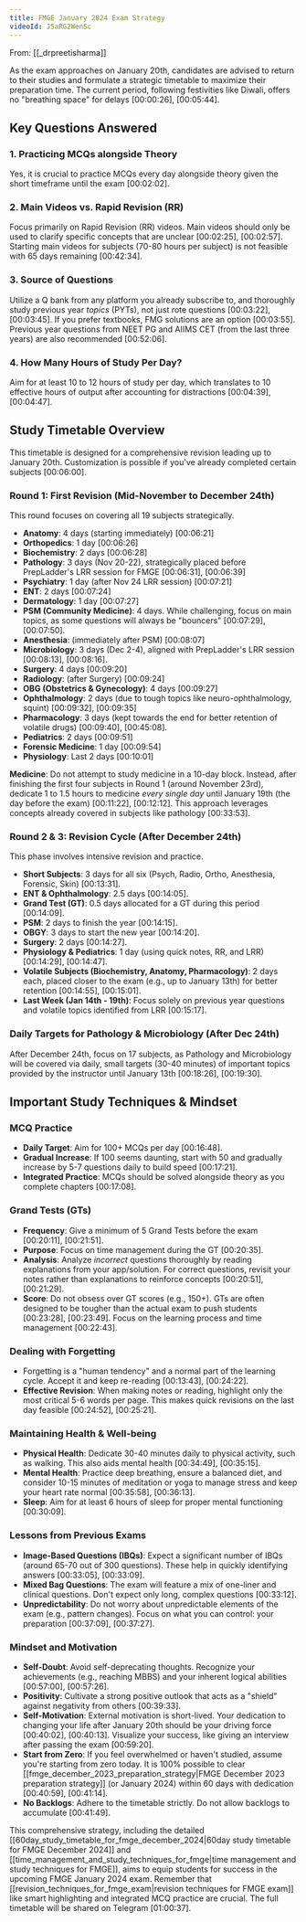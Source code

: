 ```yaml
---
title: FMGE January 2024 Exam Strategy
videoId: J5aRG2WenSc
---
```


From: [[_drpreetisharma]] <br/> 

As the exam approaches on January 20th, candidates are advised to return to their studies and formulate a strategic timetable to maximize their preparation time. The current period, following festivities like Diwali, offers no "breathing space" for delays <a class="yt-timestamp" data-t="00:00:26">[00:00:26]</a>, <a class="yt-timestamp" data-t="00:05:44">[00:05:44]</a>.

## Key Questions Answered

### 1. Practicing MCQs alongside Theory
Yes, it is crucial to practice MCQs every day alongside theory given the short timeframe until the exam <a class="yt-timestamp" data-t="00:02:02">[00:02:02]</a>.

### 2. Main Videos vs. Rapid Revision (RR)
Focus primarily on Rapid Revision (RR) videos. Main videos should only be used to clarify specific concepts that are unclear <a class="yt-timestamp" data-t="00:02:25">[00:02:25]</a>, <a class="yt-timestamp" data-t="00:02:57">[00:02:57]</a>. Starting main videos for subjects (70-80 hours per subject) is not feasible with 65 days remaining <a class="yt-timestamp" data-t="00:42:34">[00:42:34]</a>.

### 3. Source of Questions
Utilize a Q bank from any platform you already subscribe to, and thoroughly study previous year *topics* (PYTs), not just rote questions <a class="yt-timestamp" data-t="00:03:22">[00:03:22]</a>, <a class="yt-timestamp" data-t="00:03:45">[00:03:45]</a>. If you prefer textbooks, FMG solutions are an option <a class="yt-timestamp" data-t="00:03:55">[00:03:55]</a>. Previous year questions from NEET PG and AIIMS CET (from the last three years) are also recommended <a class="yt-timestamp" data-t="00:52:06">[00:52:06]</a>.

### 4. How Many Hours of Study Per Day?
Aim for at least 10 to 12 hours of study per day, which translates to 10 effective hours of output after accounting for distractions <a class="yt-timestamp" data-t="00:04:39">[00:04:39]</a>, <a class="yt-timestamp" data-t="00:04:47">[00:04:47]</a>.

## Study Timetable Overview

This timetable is designed for a comprehensive revision leading up to January 20th. Customization is possible if you've already completed certain subjects <a class="yt-timestamp" data-t="00:06:00">[00:06:00]</a>.

### Round 1: First Revision (Mid-November to December 24th)

This round focuses on covering all 19 subjects strategically.

*   **Anatomy**: 4 days (starting immediately) <a class="yt-timestamp" data-t="00:06:21">[00:06:21]</a>
*   **Orthopedics**: 1 day <a class="yt-timestamp" data-t="00:06:26">[00:06:26]</a>
*   **Biochemistry**: 2 days <a class="yt-timestamp" data-t="00:06:28">[00:06:28]</a>
*   **Pathology**: 3 days (Nov 20-22), strategically placed before PrepLadder's LRR session for FMGE <a class="yt-timestamp" data-t="00:06:31">[00:06:31]</a>, <a class="yt-timestamp" data-t="00:06:39">[00:06:39]</a>
*   **Psychiatry**: 1 day (after Nov 24 LRR session) <a class="yt-timestamp" data-t="00:07:21">[00:07:21]</a>
*   **ENT**: 2 days <a class="yt-timestamp" data-t="00:07:24">[00:07:24]</a>
*   **Dermatology**: 1 day <a class="yt-timestamp" data-t="00:07:27">[00:07:27]</a>
*   **PSM (Community Medicine)**: 4 days. While challenging, focus on main topics, as some questions will always be "bouncers" <a class="yt-timestamp" data-t="00:07:29">[00:07:29]</a>, <a class="yt-timestamp" data-t="00:07:50">[00:07:50]</a>.
*   **Anesthesia**: (immediately after PSM) <a class="yt-timestamp" data-t="00:08:07">[00:08:07]</a>
*   **Microbiology**: 3 days (Dec 2-4), aligned with PrepLadder's LRR session <a class="yt-timestamp" data-t="00:08:13">[00:08:13]</a>, <a class="yt-timestamp" data-t="00:08:16">[00:08:16]</a>.
*   **Surgery**: 4 days <a class="yt-timestamp" data-t="00:09:20">[00:09:20]</a>
*   **Radiology**: (after Surgery) <a class="yt-timestamp" data-t="00:09:24">[00:09:24]</a>
*   **OBG (Obstetrics & Gynecology)**: 4 days <a class="yt-timestamp" data-t="00:09:27">[00:09:27]</a>
*   **Ophthalmology**: 2 days (due to tough topics like neuro-ophthalmology, squint) <a class="yt-timestamp" data-t="00:09:32">[00:09:32]</a>, <a class="yt-timestamp" data-t="00:09:35">[00:09:35]</a>
*   **Pharmacology**: 3 days (kept towards the end for better retention of volatile drugs) <a class="yt-timestamp" data-t="00:09:40">[00:09:40]</a>, <a class="yt-timestamp" data-t="00:45:08">[00:45:08]</a>.
*   **Pediatrics**: 2 days <a class="yt-timestamp" data-t="00:09:51">[00:09:51]</a>
*   **Forensic Medicine**: 1 day <a class="yt-timestamp" data-t="00:09:54">[00:09:54]</a>
*   **Physiology**: Last 2 days <a class="yt-timestamp" data-t="00:10:01">[00:10:01]</a>

**Medicine**: Do not attempt to study medicine in a 10-day block. Instead, after finishing the first four subjects in Round 1 (around November 23rd), dedicate 1 to 1.5 hours to medicine *every single day* until January 19th (the day before the exam) <a class="yt-timestamp" data-t="00:11:22">[00:11:22]</a>, <a class="yt-timestamp" data-t="00:12:12">[00:12:12]</a>. This approach leverages concepts already covered in subjects like pathology <a class="yt-timestamp" data-t="00:33:53">[00:33:53]</a>.

### Round 2 & 3: Revision Cycle (After December 24th)

This phase involves intensive revision and practice.

*   **Short Subjects**: 3 days for all six (Psych, Radio, Ortho, Anesthesia, Forensic, Skin) <a class="yt-timestamp" data-t="00:13:31">[00:13:31]</a>.
*   **ENT & Ophthalmology**: 2.5 days <a class="yt-timestamp" data-t="00:14:05">[00:14:05]</a>.
*   **Grand Test (GT)**: 0.5 days allocated for a GT during this period <a class="yt-timestamp" data-t="00:14:09">[00:14:09]</a>.
*   **PSM**: 2 days to finish the year <a class="yt-timestamp" data-t="00:14:15">[00:14:15]</a>.
*   **OBGY**: 3 days to start the new year <a class="yt-timestamp" data-t="00:14:20">[00:14:20]</a>.
*   **Surgery**: 2 days <a class="yt-timestamp" data-t="00:14:27">[00:14:27]</a>.
*   **Physiology & Pediatrics**: 1 day (using quick notes, RR, and LRR) <a class="yt-timestamp" data-t="00:14:29">[00:14:29]</a>, <a class="yt-timestamp" data-t="00:14:47">[00:14:47]</a>.
*   **Volatile Subjects (Biochemistry, Anatomy, Pharmacology)**: 2 days each, placed closer to the exam (e.g., up to January 13th) for better retention <a class="yt-timestamp" data-t="00:14:55">[00:14:55]</a>, <a class="yt-timestamp" data-t="00:15:01">[00:15:01]</a>.
*   **Last Week (Jan 14th - 19th)**: Focus solely on previous year questions and volatile topics identified from LRR <a class="yt-timestamp" data-t="00:15:17">[00:15:17]</a>.

### Daily Targets for Pathology & Microbiology (After Dec 24th)
After December 24th, focus on 17 subjects, as Pathology and Microbiology will be covered via daily, small targets (30-40 minutes) of important topics provided by the instructor until January 13th <a class="yt-timestamp" data-t="00:18:26">[00:18:26]</a>, <a class="yt-timestamp" data-t="00:19:30">[00:19:30]</a>.

## Important Study Techniques & Mindset

### MCQ Practice
*   **Daily Target**: Aim for 100+ MCQs per day <a class="yt-timestamp" data-t="00:16:48">[00:16:48]</a>.
*   **Gradual Increase**: If 100 seems daunting, start with 50 and gradually increase by 5-7 questions daily to build speed <a class="yt-timestamp" data-t="00:17:21">[00:17:21]</a>.
*   **Integrated Practice**: MCQs should be solved alongside theory as you complete chapters <a class="yt-timestamp" data-t="00:17:08">[00:17:08]</a>.

### Grand Tests (GTs)
*   **Frequency**: Give a minimum of 5 Grand Tests before the exam <a class="yt-timestamp" data-t="00:20:11">[00:20:11]</a>, <a class="yt-timestamp" data-t="00:21:51">[00:21:51]</a>.
*   **Purpose**: Focus on time management during the GT <a class="yt-timestamp" data-t="00:20:35">[00:20:35]</a>.
*   **Analysis**: Analyze *incorrect* questions thoroughly by reading explanations from your app/solution. For correct questions, revisit your notes rather than explanations to reinforce concepts <a class="yt-timestamp" data-t="00:20:51">[00:20:51]</a>, <a class="yt-timestamp" data-t="00:21:29">[00:21:29]</a>.
*   **Score**: Do not obsess over GT scores (e.g., 150+). GTs are often designed to be tougher than the actual exam to push students <a class="yt-timestamp" data-t="00:23:28">[00:23:28]</a>, <a class="yt-timestamp" data-t="00:23:49">[00:23:49]</a>. Focus on the learning process and time management <a class="yt-timestamp" data-t="00:22:43">[00:22:43]</a>.

### Dealing with Forgetting
*   Forgetting is a "human tendency" and a normal part of the learning cycle. Accept it and keep re-reading <a class="yt-timestamp" data-t="00:13:43">[00:13:43]</a>, <a class="yt-timestamp" data-t="00:24:22">[00:24:22]</a>.
*   **Effective Revision**: When making notes or reading, highlight only the most critical 5-6 words per page. This makes quick revisions on the last day feasible <a class="yt-timestamp" data-t="00:24:52">[00:24:52]</a>, <a class="yt-timestamp" data-t="00:25:21">[00:25:21]</a>.

### Maintaining Health & Well-being
*   **Physical Health**: Dedicate 30-40 minutes daily to physical activity, such as walking. This also aids mental health <a class="yt-timestamp" data-t="00:34:49">[00:34:49]</a>, <a class="yt-timestamp" data-t="00:35:15">[00:35:15]</a>.
*   **Mental Health**: Practice deep breathing, ensure a balanced diet, and consider 10-15 minutes of meditation or yoga to manage stress and keep your heart rate normal <a class="yt-timestamp" data-t="00:35:58">[00:35:58]</a>, <a class="yt-timestamp" data-t="00:36:13">[00:36:13]</a>.
*   **Sleep**: Aim for at least 6 hours of sleep for proper mental functioning <a class="yt-timestamp" data-t="00:30:09">[00:30:09]</a>.

### Lessons from Previous Exams
*   **Image-Based Questions (IBQs)**: Expect a significant number of IBQs (around 65-70 out of 300 questions). These help in quickly identifying answers <a class="yt-timestamp" data-t="00:33:05">[00:33:05]</a>, <a class="yt-timestamp" data-t="00:33:09">[00:33:09]</a>.
*   **Mixed Bag Questions**: The exam will feature a mix of one-liner and clinical questions. Don't expect only long, complex questions <a class="yt-timestamp" data-t="00:33:12">[00:33:12]</a>.
*   **Unpredictability**: Do not worry about unpredictable elements of the exam (e.g., pattern changes). Focus on what you can control: your preparation <a class="yt-timestamp" data-t="00:37:09">[00:37:09]</a>, <a class="yt-timestamp" data-t="00:37:27">[00:37:27]</a>.

### Mindset and Motivation
*   **Self-Doubt**: Avoid self-deprecating thoughts. Recognize your achievements (e.g., reaching MBBS) and your inherent logical abilities <a class="yt-timestamp" data-t="00:57:00">[00:57:00]</a>, <a class="yt-timestamp" data-t="00:57:26">[00:57:26]</a>.
*   **Positivity**: Cultivate a strong positive outlook that acts as a "shield" against negativity from others <a class="yt-timestamp" data-t="00:39:33">[00:39:33]</a>.
*   **Self-Motivation**: External motivation is short-lived. Your dedication to changing your life after January 20th should be your driving force <a class="yt-timestamp" data-t="00:40:02">[00:40:02]</a>, <a class="yt-timestamp" data-t="00:40:13">[00:40:13]</a>. Visualize your success, like giving an interview after passing the exam <a class="yt-timestamp" data-t="00:59:20">[00:59:20]</a>.
*   **Start from Zero**: If you feel overwhelmed or haven't studied, assume you're starting from zero today. It is 100% possible to clear [[fmge_december_2023_preparation_strategy|FMGE December 2023 preparation strategy]] (or January 2024) within 60 days with dedication <a class="yt-timestamp" data-t="00:40:59">[00:40:59]</a>, <a class="yt-timestamp" data-t="00:41:14">[00:41:14]</a>.
*   **No Backlogs**: Adhere to the timetable strictly. Do not allow backlogs to accumulate <a class="yt-timestamp" data-t="00:41:49">[00:41:49]</a>.

This comprehensive strategy, including the detailed [[60day_study_timetable_for_fmge_december_2024|60day study timetable for FMGE December 2024]] and [[time_management_and_study_techniques_for_fmge|time management and study techniques for FMGE]], aims to equip students for success in the upcoming FMGE January 2024 exam. Remember that [[revision_techniques_for_fmge_exam|revision techniques for FMGE exam]] like smart highlighting and integrated MCQ practice are crucial. The full timetable will be shared on Telegram <a class="yt-timestamp" data-t="01:00:37">[01:00:37]</a>.